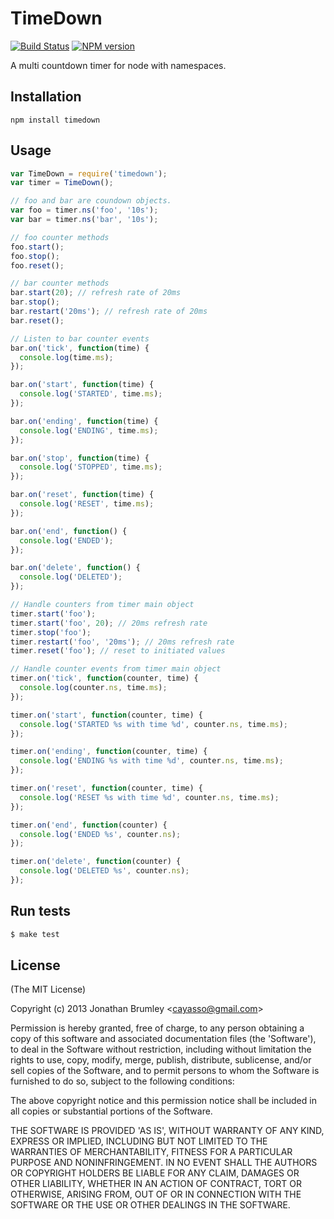 # TimeDown

[![Build Status](https://img.shields.io/travis/cayasso/timedown/master.svg)](https://travis-ci.org/cayasso/timedown)
[![NPM version](https://img.shields.io/npm/v/timedown.svg)](https://www.npmjs.com/package/timedown)

A multi countdown timer for node with namespaces.

## Installation

```
npm install timedown
```

## Usage

```js
var TimeDown = require('timedown');
var timer = TimeDown();

// foo and bar are coundown objects.
var foo = timer.ns('foo', '10s');
var bar = timer.ns('bar', '10s');

// foo counter methods
foo.start();
foo.stop();
foo.reset();

// bar counter methods
bar.start(20); // refresh rate of 20ms
bar.stop();
bar.restart('20ms'); // refresh rate of 20ms
bar.reset();

// Listen to bar counter events
bar.on('tick', function(time) {
  console.log(time.ms);
});

bar.on('start', function(time) {
  console.log('STARTED', time.ms);
});

bar.on('ending', function(time) {
  console.log('ENDING', time.ms);
});

bar.on('stop', function(time) {
  console.log('STOPPED', time.ms);
});

bar.on('reset', function(time) {
  console.log('RESET', time.ms);
});

bar.on('end', function() {
  console.log('ENDED');
});

bar.on('delete', function() {
  console.log('DELETED');
});

// Handle counters from timer main object
timer.start('foo');
timer.start('foo', 20); // 20ms refresh rate
timer.stop('foo');
timer.restart('foo', '20ms'); // 20ms refresh rate
timer.reset('foo'); // reset to initiated values

// Handle counter events from timer main object
timer.on('tick', function(counter, time) {
  console.log(counter.ns, time.ms);
});

timer.on('start', function(counter, time) {
  console.log('STARTED %s with time %d', counter.ns, time.ms);
});

timer.on('ending', function(counter, time) {
  console.log('ENDING %s with time %d', counter.ns, time.ms);
});

timer.on('reset', function(counter, time) {
  console.log('RESET %s with time %d', counter.ns, time.ms);
});

timer.on('end', function(counter) {
  console.log('ENDED %s', counter.ns);
});

timer.on('delete', function(counter) {
  console.log('DELETED %s', counter.ns);
});
```

## Run tests

``` bash
$ make test
```

## License

(The MIT License)

Copyright (c) 2013 Jonathan Brumley &lt;cayasso@gmail.com&gt;

Permission is hereby granted, free of charge, to any person obtaining
a copy of this software and associated documentation files (the
'Software'), to deal in the Software without restriction, including
without limitation the rights to use, copy, modify, merge, publish,
distribute, sublicense, and/or sell copies of the Software, and to
permit persons to whom the Software is furnished to do so, subject to
the following conditions:

The above copyright notice and this permission notice shall be
included in all copies or substantial portions of the Software.

THE SOFTWARE IS PROVIDED 'AS IS', WITHOUT WARRANTY OF ANY KIND,
EXPRESS OR IMPLIED, INCLUDING BUT NOT LIMITED TO THE WARRANTIES OF
MERCHANTABILITY, FITNESS FOR A PARTICULAR PURPOSE AND NONINFRINGEMENT.
IN NO EVENT SHALL THE AUTHORS OR COPYRIGHT HOLDERS BE LIABLE FOR ANY
CLAIM, DAMAGES OR OTHER LIABILITY, WHETHER IN AN ACTION OF CONTRACT,
TORT OR OTHERWISE, ARISING FROM, OUT OF OR IN CONNECTION WITH THE
SOFTWARE OR THE USE OR OTHER DEALINGS IN THE SOFTWARE.
